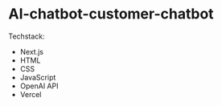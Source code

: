 # AI-chatbot-customer-chatbot

Techstack: 
- Next.js
- HTML
- CSS
- JavaScript
- OpenAI API
- Vercel